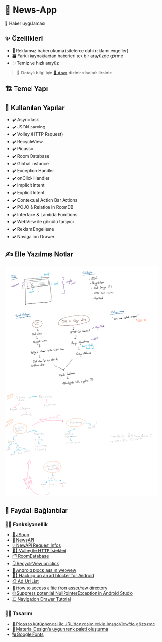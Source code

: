 
# 📰 News-App

📰 Haber uygulaması

## ✨ Özellikleri

- 🚫 Reklamsız haber okuma (sitelerde dahi reklamı engeller)
- 🗃️ Farklı kaynaklardan haberleri tek bir arayüzde görme
- ✨ Temiz ve hızlı arayüz

> 👀 Detaylı bilgi için [📂 docs](./docs) dizinine bakabilirsiniz

## 🏗️ Temel Yapı

## 🧰 Kullanılan Yapılar

- ✔️ AsyncTask
- ✔️ JSON parsing
- ✔️ Volley (HTTP Request)
- ✔️ RecycleView
- ✔️ Picasso
- ✔️ Room Database
- ✔️ Global Instance
- ✔️ Exception Handler
- ✔️ onClick Handler
- ✔️ Implicit Intent
- ✔️ Explicit Intent
- ✔️ Contextual Action Bar Actions
- ✔️ POJO & Relation in RoomDB
- ✔️ Interface & Lambda Functions
- ✔️ WebView ile gömülü tarayıcı
- ✔️ Reklam Engelleme
- ✔️ Navigation Drawer

## ✍ Elle Yazılmış Notlar

![](res/hand_written.png)
![](res/hand_written_esma.png)

## 🔗 Faydalı Bağlantılar

### 👩‍💻 Fonksiyonellik

- [🔗 JSoup](https://medium.com/@ssaurel/learn-to-parse-html-pages-on-android-with-jsoup-2a9b0da0096f)
- [💫 NewsAPI](https://newsapi.org/docs)
- [💡 NewAPI Request Infos](https://newsapi.org/docs/endpoints/sources)
- [👮‍♂️ Volley ile HTTP İstekleri](https://developer.android.com/training/volley)
- [🗂️ RoomDatabase](https://android.yemreak.com/veriler/room-database)
- [👇 RecycleView on click](https://developer.android.com/guide/topics/ui/layout/recyclerview#select)
- [🚫 Android block ads in webview](https://stackoverflow.com/a/39152846/9770490)
- [👨‍💻 Hacking up an ad blocker for Android](https://www.hidroh.com/2016/05/19/hacking-up-ad-blocker-android/)
- [📋 Ad Url List](https://pgl.yoyo.org/as/)
- [🐣 How to access a file from asset/raw directory](https://stackoverflow.com/a/45908819/9770490)
- [🙄 Suppress potential NullPointerException in Android Studio](https://stackoverflow.com/a/36253248/9770490)
- [🎞 Navigation Drawer Tutorial](https://medium.com/quick-code/android-navigation-drawer-e80f7fc2594f)

### 👩‍🎨 Tasarım

- [ 🎴 Picasso kütüphanesi ile URL'den resim çekip ImageView'da gösterme](https://square.github.io/picasso/)
- [🎨 Material Design'a uygun renk paleti oluşturma](https://material.io/resources/color)
- [🔠 Google Fonts](https://fonts.google.com/)
